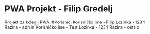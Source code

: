 # PWA Projekt - Filip Gredelj
Projekt za kolegij PWA.
#Korisnici
Korisničko ime - Filip
Lozinka - 1234
Razina - admin
Korisničko ime - Test
Lozinka - 1234
Razina - ostalo
